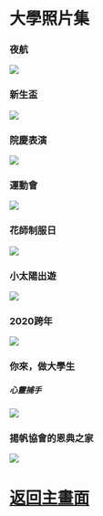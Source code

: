 # 大學照片集
 
### 夜航
<img src="https://pics.images.ac.cn/image/5eadb1952ea88.html">
 
### 新生盃
<img src="https://pics.images.ac.cn/image/5eadb1952ea88.html">

### 院慶表演
<img src="https://pics.images.ac.cn/image/5eadb1952ea88.html">

### 運動會
<img src="https://pics.images.ac.cn/image/5eadb1952ea88.html">

### 花師制服日
<img src="https://pics.images.ac.cn/image/5eadb1952ea88.html">

### 小太陽出遊
<img src="https://pics.images.ac.cn/image/5eadb1952ea88.html">


### 2020跨年
<img src="https://pics.images.ac.cn/image/5eadb1952ea88.html">

### 你來，做大學生
##### 心靈捕手
<img src="https://pics.images.ac.cn/image/5eadb1952ea88.html">


### 揚帆協會的恩典之家
<img src="https://pics.images.ac.cn/image/5eadb1952ea88.html">

# [返回主畫面](https://410888013.github.io/)
